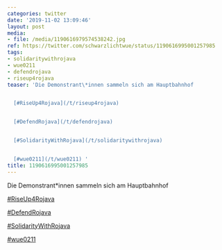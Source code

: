 ```yaml
---
categories: twitter
date: '2019-11-02 13:09:46'
layout: post
media:
- file: /media/1190616979574538242.jpg
ref: https://twitter.com/schwarzlichtwue/status/1190616995001257985
tags:
- solidaritywithrojava
- wue0211
- defendrojava
- riseup4rojava
teaser: 'Die Demonstrant\*innen sammeln sich am Hauptbahnhof


  [#RiseUp4Rojava](/t/riseup4rojava)


  [#DefendRojava](/t/defendrojava)


  [#SolidarityWithRojava](/t/solidaritywithrojava)


  [#wue0211](/t/wue0211) '
title: 1190616995001257985
---
```

Die Demonstrant\*innen sammeln sich am Hauptbahnhof

[#RiseUp4Rojava](/t/riseup4rojava)

[#DefendRojava](/t/defendrojava)

[#SolidarityWithRojava](/t/solidaritywithrojava)

[#wue0211](/t/wue0211) 